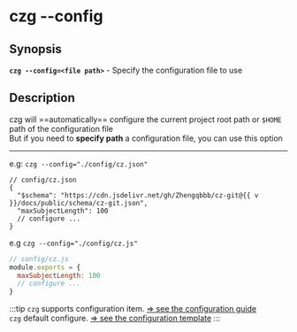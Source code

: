# czg --config

## Synopsis

**`czg --config=<file path>`** - Specify the configuration file to use

## Description

czg will ==automatically== configure the current project root path or `$HOME` path of the configuration file<br>
But if you need to **specify path** a configuration file, you can use this option

---

e.g: `czg --config="./config/cz.json"`

<script setup>
import { useData } from 'vitepress'

const { site } = useData()
const v = site.value.themeConfig.nav?.[4]?.text.slice(1)
</script>

```json-vue
// config/cz.json
{
  "$schema": "https://cdn.jsdelivr.net/gh/Zhengqbbb/cz-git@{{ v }}/docs/public/schema/cz-git.json",
  "maxSubjectLength": 100
  // configure ...
}
```

e.g `czg --config="./config/cz.js"`

```js
// config/cz.js
module.exports = {
  maxSubjectLength: 100
  // configure ...
}
```

:::tip
`czg` supports configuration item. [⇒ see the configuration guide](/config/show)<br>
`czg` default configure. [⇒ see the configuration template](/config/)
:::
